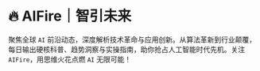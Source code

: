 # 🔥 AIFire｜智引未来
聚焦全球 `AI` 前沿动态，深度解析技术革命与应用创新。从算法革新到行业颠覆，每日输出硬核科普、趋势洞察与实操指南，助你抢占人工智能时代先机。关注 `AIFire`，用思维火花点燃 `AI` 无限可能！

